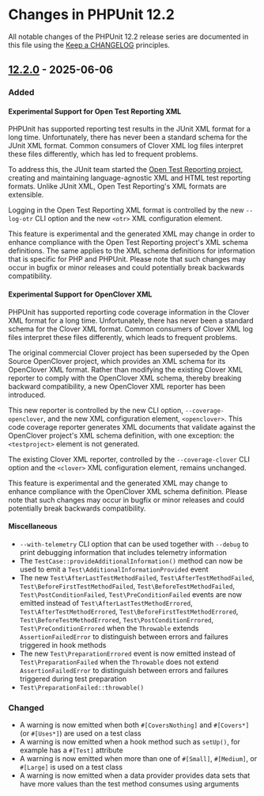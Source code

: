 # Changes in PHPUnit 12.2

All notable changes of the PHPUnit 12.2 release series are documented in this file using the [Keep a CHANGELOG](https://keepachangelog.com/) principles.

## [12.2.0] - 2025-06-06

### Added

#### Experimental Support for Open Test Reporting XML

PHPUnit has supported reporting test results in the JUnit XML format for a long time. Unfortunately, there has never been a standard schema for the JUnit XML format. Common consumers of Clover XML log files interpret these files differently, which has led to frequent problems.

To address this, the JUnit team started the [Open Test Reporting project](https://github.com/ota4j-team/open-test-reporting), creating and maintaining language-agnostic XML and HTML test reporting formats. Unlike JUnit XML, Open Test Reporting's XML formats are extensible.

Logging in the Open Test Reporting XML format is controlled by the new `--log-otr` CLI option and the new `<otr>` XML configuration element.

This feature is experimental and the generated XML may change in order to enhance compliance with the Open Test Reporting project's XML schema definitions. The same applies to the XML schema definitions for information that is specific for PHP and PHPUnit. Please note that such changes may occur in bugfix or minor releases and could potentially break backwards compatibility.

#### Experimental Support for OpenClover XML

PHPUnit has supported reporting code coverage information in the Clover XML format for a long time. Unfortunately, there has never been a standard schema for the Clover XML format. Common consumers of Clover XML log files interpret these files differently, which leads to frequent problems.

The original commercial Clover project has been superseded by the Open Source OpenClover project, which provides an XML schema for its OpenClover XML format. Rather than modifying the existing Clover XML reporter to comply with the OpenClover XML schema, thereby breaking backward compatibility, a new OpenClover XML reporter has been introduced.

This new reporter is controlled by the new CLI option, `--coverage-openclover`, and the new XML configuration element, `<openclover>`. This code coverage reporter generates XML documents that validate against the OpenClover project's XML schema definition, with one exception: the `<testproject>` element is not generated.

The existing Clover XML reporter, controlled by the `--coverage-clover` CLI option and the `<clover>` XML configuration element, remains unchanged.

This feature is experimental and the generated XML may change to enhance compliance with the OpenClover XML schema definition. Please note that such changes may occur in bugfix or minor releases and could potentially break backwards compatibility.

#### Miscellaneous

* `--with-telemetry` CLI option that can be used together with `--debug` to print debugging information that includes telemetry information
* The `TestCase::provideAdditionalInformation()` method can now be used to emit a `Test\AdditionalInformationProvided` event
* The new `Test\AfterLastTestMethodFailed`, `Test\AfterTestMethodFailed`, `Test\BeforeFirstTestMethodFailed`, `Test\BeforeTestMethodFailed`, `Test\PostConditionFailed`, `Test\PreConditionFailed` events are now emitted instead of `Test\AfterLastTestMethodErrored`, `Test\AfterTestMethodErrored`, `Test\BeforeFirstTestMethodErrored`, `Test\BeforeTestMethodErrored`, `Test\PostConditionErrored`, `Test\PreConditionErrored` when the `Throwable` extends `AssertionFailedError` to distinguish between errors and failures triggered in hook methods
* The new `Test\PreparationErrored` event is now emitted instead of `Test\PreparationFailed` when the `Throwable` does not extend `AssertionFailedError` to distinguish between errors and failures triggered during test preparation
* `Test\PreparationFailed::throwable()`

### Changed

* A warning is now emitted when both `#[CoversNothing]` and `#[Covers*]` (or `#[Uses*]`) are used on a test class
* A warning is now emitted when a hook method such as `setUp()`, for example has a `#[Test]` attribute
* A warning is now emitted when more than one of `#[Small]`, `#[Medium]`, or `#[Large]` is used on a test class
* A warning is now emitted when a data provider provides data sets that have more values than the test method consumes using arguments

[12.2.0]: https://github.com/sebastianbergmann/phpunit/compare/12.1...main
